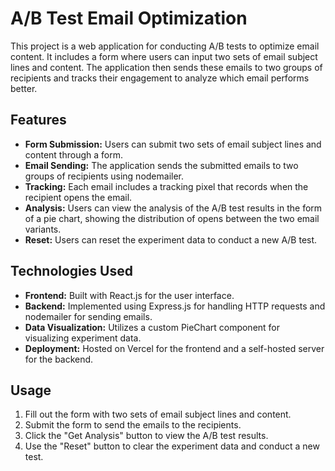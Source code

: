 # A/B Test Email Optimization

This project is a web application for conducting A/B tests to optimize email content. It includes a form where users can input two sets of email subject lines and content. The application then sends these emails to two groups of recipients and tracks their engagement to analyze which email performs better.

## Features

- **Form Submission:** Users can submit two sets of email subject lines and content through a form.
- **Email Sending:** The application sends the submitted emails to two groups of recipients using nodemailer.
- **Tracking:** Each email includes a tracking pixel that records when the recipient opens the email.
- **Analysis:** Users can view the analysis of the A/B test results in the form of a pie chart, showing the distribution of opens between the two email variants.
- **Reset:** Users can reset the experiment data to conduct a new A/B test.

## Technologies Used

- **Frontend:** Built with React.js for the user interface.
- **Backend:** Implemented using Express.js for handling HTTP requests and nodemailer for sending emails.
- **Data Visualization:** Utilizes a custom PieChart component for visualizing experiment data.
- **Deployment:** Hosted on Vercel for the frontend and a self-hosted server for the backend.

## Usage

1. Fill out the form with two sets of email subject lines and content.
2. Submit the form to send the emails to the recipients.
3. Click the "Get Analysis" button to view the A/B test results.
4. Use the "Reset" button to clear the experiment data and conduct a new test.
